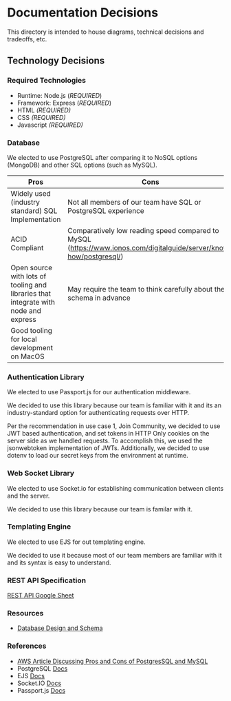 # Documentation Decisions

This directory is intended to house diagrams, technical decisions and tradeoffs, etc.

## Technology Decisions

### Required Technologies

-   Runtime: Node.js (_REQUIRED_)
-   Framework: Express (_REQUIRED_)
-   HTML _(REQUIRED)_
-   CSS _(REQUIRED)_
-   Javascript _(REQUIRED)_

### Database

We elected to use PostgreSQL after comparing it to NoSQL options (MongoDB) and other SQL options (such as MySQL).

| Pros                                                                                | Cons                                                                                                               |
| ----------------------------------------------------------------------------------- | ------------------------------------------------------------------------------------------------------------------ |
| Widely used (industry standard) SQL Implementation                                  | Not all members of our team have SQL or PostgreSQL experience                                                      |
| ACID Compliant                                                                      | Comparatively low reading speed compared to MySQL (https://www.ionos.com/digitalguide/server/know-how/postgresql/) |
| Open source with lots of tooling and libraries that integrate with node and express | May require the team to think carefully about the schema in advance                                                |
| Good tooling for local development on MacOS                                         |                                                                                                                    |

### Authentication Library

We elected to use Passport.js for our authentication middleware.

We decided to use this library because our team is familiar with it and its an industry-standard option for authenticating requests over HTTP.

Per the recommendation in use case 1, Join Community, we decided to use JWT based authentication, and set
tokens in HTTP Only cookies on the server side as we handled requests. To accomplish this, we used
the jsonwebtoken implementation of JWTs. Additionally, we decided to use dotenv to load our secret keys
from the environment at runtime.

### Web Socket Library

We elected to use Socket.io for establishing communication between clients and the server.

We decided to use this library because our team is familar with it.

### Templating Engine

We elected to use EJS for out templating engine.

We decided to use it because most of our team members are familiar with it and its syntax is easy to understand.

### REST API Specification

[REST API Google Sheet](https://docs.google.com/spreadsheets/d/1T7iUzWzS5vqBZiTEkATTPoX8Ts2FUyHnQ3qYcuLPNeA/edit#gid=0)

### Resources

-   [Database Design and Schema](https://app.diagrams.net/#G17hR_xSGP90rC-pllEnbJ8A7NLXeNjATB)

### References

-   [AWS Article Discussing Pros and Cons of PostgresSQL and MySQL](https://aws.amazon.com/compare/the-difference-between-mysql-vs-postgresql/#:~:text=PostgreSQL%20is%20an%20object%2Drelational%20database%20management%20system.&text=MySQL%20has%20limited%20support%20of,stored%20procedures%20in%20multiple%20languages.)
-   PostgreSQL [Docs](https://www.postgresql.org/docs/)
-   EJS [Docs](https://ejs.co/#docs)
-   Socket.IO [Docs](https://socket.io/docs/v4/)
-   Passport.js [Docs](https://www.passportjs.org/docs/)
